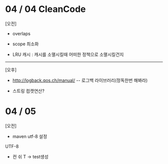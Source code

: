 # 04 / 04 CleanCode
[오전]
- overlaps

- scope 최소화

- LRU 캐시 : 캐시를 소멸시킬때 어떠한 정책으로 소멸시킬건지

----------------------------------------------------------
[오후]
- http://logback.qos.ch/manual/ -- 로그백 라이브러리(정독한번 해봐라)

- 스트링 컴캣연산?

# 04 / 05 
[오전]
- maven utf-8 설정
<configuration>
    <encoding>UTF-8</encoding>
</configuration>

- 컨 쉬 T -> test생성